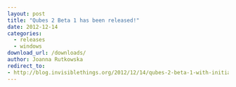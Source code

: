 ```yaml
---
layout: post
title: "Qubes 2 Beta 1 has been released!"
date: 2012-12-14
categories:
  - releases
  - windows
download_url: /downloads/
author: Joanna Rutkowska
redirect_to:
- http://blog.invisiblethings.org/2012/12/14/qubes-2-beta-1-with-initial-windows.html
---
```

